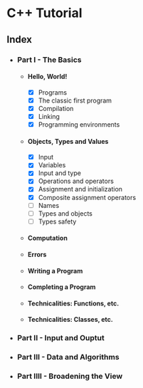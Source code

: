 # C++ Tutorial

## Index

- ### Part I - The Basics
    - #### Hello, World!
        - [X] Programs
        - [X] The classic first program
        - [X] Compilation
        - [X] Linking
        - [X] Programming environments
    - #### Objects, Types and Values
        - [X] Input
        - [X] Variables
        - [X] Input and type
        - [X] Operations and operators
        - [X] Assignment and initialization
        - [X] Composite assignment operators
        - [ ] Names
        - [ ] Types and objects
        - [ ] Types safety
    - #### Computation
    - #### Errors
    - #### Writing a Program
    - #### Completing a Program
    - #### Technicalities: Functions, etc.
    - #### Technicalities: Classes, etc.
- ### Part II - Input and Ouptut
- ### Part III - Data and Algorithms
- ### Part IIII - Broadening the View